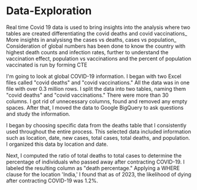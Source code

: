 # Data-Exploration
Real time Covid 19 data is used to bring insights into the analysis where
two tables are created differentiating the covid deaths and covid vaccinations_
More insights in analysisng the cases vs deaths, cases vs population_
Consideration of global numbers has been done to know the country with highest death counts and infection rates,
further to understand the vaccination effect, population vs vaccinations and the percent of population vaccinated is run by forming CTE


I'm going to look at global COVID-19 information. I began with two Excel files called "covid deaths" and "covid vaccinations." All the data was in one file with over 0.3 million rows. I split the data into two tables, naming them "covid deaths" and "covid vaccinations." There were more than 30 columns. I got rid of unnecessary columns, found and removed any empty spaces. After that, I moved the data to Google BigQuery to ask questions and study the information.





I began by choosing specific data from the deaths table that I consistently used throughout the entire process. This selected data included information such as location, date, new cases, total cases, total deaths, and population. I organized this data by location and date.



Next, I computed the ratio of total deaths to total cases to determine the percentage of individuals who passed away after contracting COVID-19. I labeled the resulting column as "death percentage." Applying a WHERE clause for the location 'India,' I found that as of 2023, the likelihood of dying after contracting COVID-19 was 1.2%.





